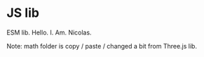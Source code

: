 # JS lib

ESM lib. Hello. I. Am. Nicolas.

Note: math folder is copy / paste / changed a bit from Three.js lib.
